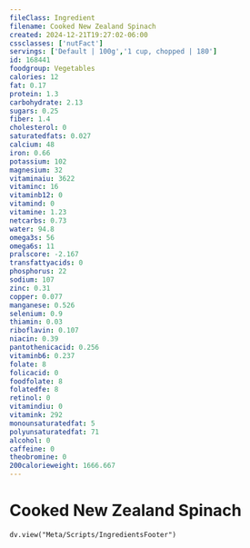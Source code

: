 ```yaml
---
fileClass: Ingredient
filename: Cooked New Zealand Spinach
created: 2024-12-21T19:27:02-06:00
cssclasses: ['nutFact']
servings: ['Default | 100g','1 cup, chopped | 180']
id: 168441
foodgroup: Vegetables
calories: 12
fat: 0.17
protein: 1.3
carbohydrate: 2.13
sugars: 0.25
fiber: 1.4
cholesterol: 0
saturatedfats: 0.027
calcium: 48
iron: 0.66
potassium: 102
magnesium: 32
vitaminaiu: 3622
vitaminc: 16
vitaminb12: 0
vitamind: 0
vitamine: 1.23
netcarbs: 0.73
water: 94.8
omega3s: 56
omega6s: 11
pralscore: -2.167
transfattyacids: 0
phosphorus: 22
sodium: 107
zinc: 0.31
copper: 0.077
manganese: 0.526
selenium: 0.9
thiamin: 0.03
riboflavin: 0.107
niacin: 0.39
pantothenicacid: 0.256
vitaminb6: 0.237
folate: 8
folicacid: 0
foodfolate: 8
folatedfe: 8
retinol: 0
vitamindiu: 0
vitamink: 292
monounsaturatedfat: 5
polyunsaturatedfat: 71
alcohol: 0
caffeine: 0
theobromine: 0
200calorieweight: 1666.667
---
```


# Cooked New Zealand Spinach

```dataviewjs
dv.view("Meta/Scripts/IngredientsFooter")
```